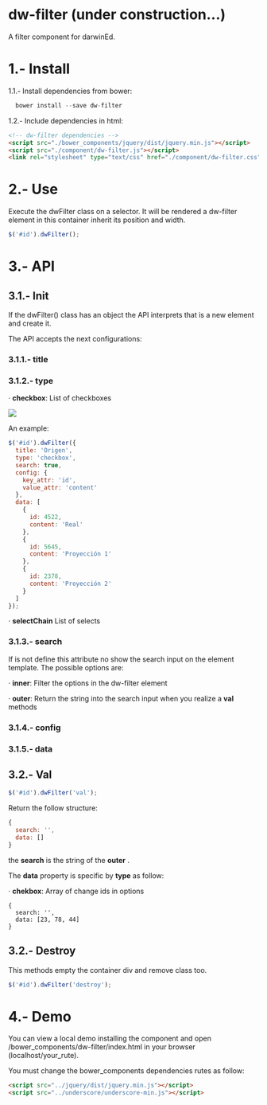 # dw-filter (under construction...)
A filter component for darwinEd.

# 1.- Install
1.1.- Install dependencies from bower:
```javascript
  bower install --save dw-filter
```
1.2.- Include dependencies in html:
```html
<!-- dw-filter dependencies -->
<script src="./bower_components/jquery/dist/jquery.min.js"></script>
<script src="./component/dw-filter.js"></script>
<link rel="stylesheet" type="text/css" href="./component/dw-filter.css">
```

# 2.- Use
Execute the dwFilter class on a selector. It will be rendered a dw-filter element in this container inherit its position and width.
```javascript
$('#id').dwFilter();
```

# 3.- API
## 3.1.- Init
If the dwFilter() class has an object the API interprets that is a new element and create it.

The API accepts the next configurations:

### 3.1.1.- title
### 3.1.2.- type

· **checkbox**: List of checkboxes

<img src="https://github.com/daniel-llach/dw-filter/blob/master/img/checkbox.png?raw=true">

An example:
```javascript
$('#id').dwFilter({
  title: 'Origen',
  type: 'checkbox',
  search: true,
  config: {
    key_attr: 'id',
    value_attr: 'content'
  },
  data: [
    {
      id: 4522,
      content: 'Real'
    },
    {
      id: 5645,
      content: 'Proyección 1'
    },
    {
      id: 2378,
      content: 'Proyección 2'
    }
  ]
});
```
· **selectChain** List of selects


### 3.1.3.- search

If is not define this attribute no show the search input on the element template.
The possible options are:

· **inner**: Filter the options in the dw-filter element

· **outer**: Return the string into the search input when you realize a **val** methods

### 3.1.4.- config
### 3.1.5.- data

## 3.2.- Val
```javascript
$('#id').dwFilter('val');
```
Return the follow structure:
```javascript
{
  search: '',
  data: []
}
```
the **search** is the string of the **outer** .

The **data** property is specific by **type** as follow:

· **chekbox**: Array of change ids in options
```
{
  search: '',
  data: [23, 78, 44]
}
```

## 3.2.- Destroy
This methods empty the container div and remove class too.
```javascript
$('#id').dwFilter('destroy');
```

# 4.- Demo
You can view a local demo installing the component and open /bower_components/dw-filter/index.html in your browser (localhost/your_rute).

You must change the bower_components dependencies rutes as follow:
```html
<script src="../jquery/dist/jquery.min.js"></script>
<script src="../underscore/underscore-min.js"></script>
```
